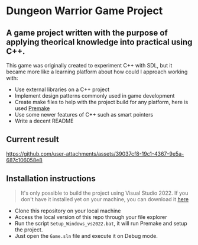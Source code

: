 # Dungeon Warrior Game Project

## A game project written with the purpose of applying theorical knowledge into practical using C++.

This game was originally created to experiment C++ with SDL, but it became more like a learning platform about how could I approach working with:

* Use external libraries on a C++ project
* Implement design patterns commonly used in game development
* Create make files to help with the project build for any platform, here is used [Premake](https://premake.github.io/)
* Use some newer features of C++ such as smart pointers
* Write a decent README

## Current result
https://github.com/user-attachments/assets/39037cf8-19c1-4367-9e5a-687c106058e8

## Installation instructions

> It's only possible to build the project using Visual Studio 2022. If you don't have it installed yet on your machine, you can download it [here](https://visualstudio.microsoft.com/pt-br/downloads/)

- Clone this repository on your local machine
- Access the local version of this repo through your file explorer
- Run the script `Setup_Windows_vs2022.bat`, it will run Premake and setup the project.
- Just open the `Game.sln` file and execute it on Debug mode.

